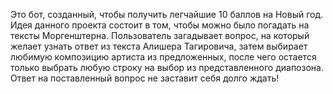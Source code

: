 Это бот, созданный, чтобы получить легчайшие 10 баллов на Новый год. 
Идея данного проекта состоит в том, чтобы можно было погадать на тексты Моргенштерна.
Пользователь загадывает вопрос, на который желает узнать ответ из текста Алишера Тагировича, затем выбирает любимую композицию артиста из предложенных, после чего остается только выбрать любую строку на выбор из представленного диапозона. Ответ на поставленный вопрос не заставит себя долго ждать!
